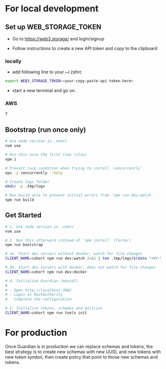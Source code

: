 # For local development

## Set up WEB_STORAGE_TOKEN

- Go to https://web3.storage/ and login/signup

- Follow instructions to create a new API token and copy to the clipboard

### locally

- add following line to your ~/.zshrc

```sh
export WEB3_STORAGE_TOKEN=<your-copy-paste-api-token-here>
```
- start a new terminal and go on.
### AWS 

? 

## Bootstrap (run once only)

```sh
# Use node version in .nvmrc
nvm use

# Run this once the first time (slow)
npm i

# Prevent race condition when trying to install `concurrently`
npx -y concurrently --help

# Create logs folder
mkdir -p .tmp/logs

# Run build once to prevent initial errors from `npm run dev:watch`
npm run build
```

## Get Started

```sh
# 1. Use node version in .nvmrc
nvm use

# 2. Run this afterward instead of `npm install` (faster)
npm run bootstrap

# 3a. Start dev servers without docker, watch for file changes
CLIENT_NAME=cohort npm run dev:watch 2>&1 | tee .tmp/logs/$(date "+%Y-%m-%dT%H-%M-%S").out

# 3b. Start dev servers with docker, does not watch for file changes
CLIENT_NAME=cohort npm run dev:docker

# 4. Initialize Guardian (manual)
#
# - Open http://localhost:3002
# - Login as RootAuthority
# - Complete the configuration

# 5. Initialize tokens, schemas and policies
CLIENT_NAME=cohort npm run tools init
```

# For production

Once Guardian is in production we can replace schemas and tokens, the best strategy is to create new schemas with new UUID, and new tokens with new token symbol, then create policy that point to those new schemas and tokens.
